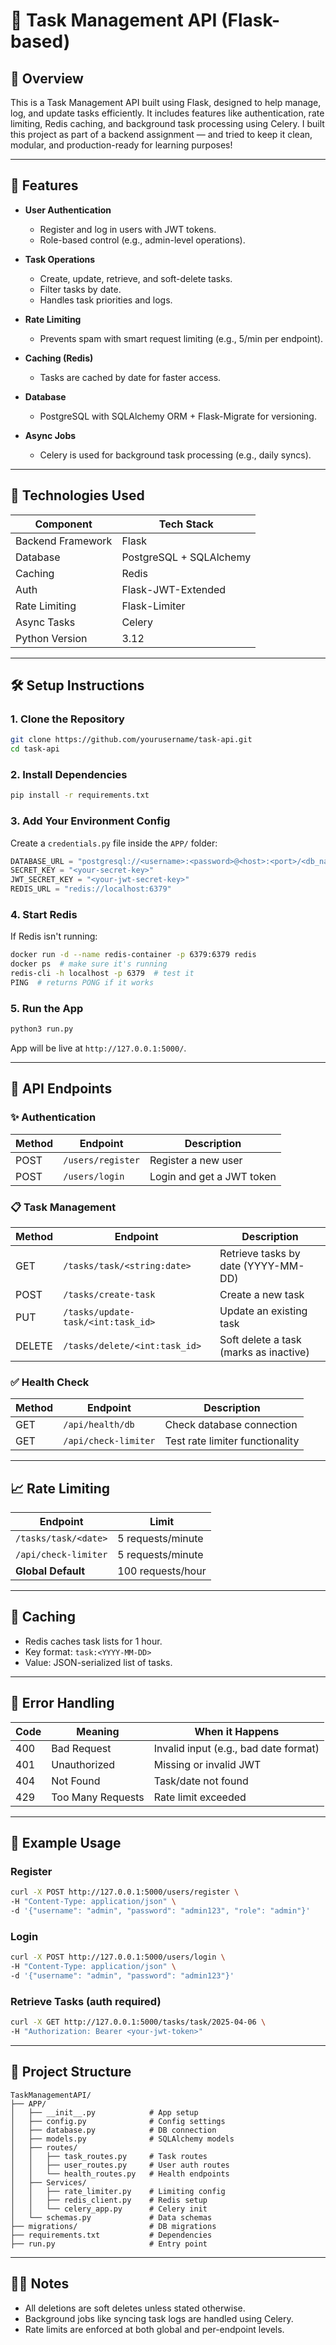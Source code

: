 # 🎯 Task Management API (Flask-based)

## 📌 Overview
This is a Task Management API built using Flask, designed to help manage, log, and update tasks efficiently. It includes features like authentication, rate limiting, Redis caching, and background task processing using Celery. I built this project as part of a backend assignment — and tried to keep it clean, modular, and production-ready for learning purposes!

---

## 🚀 Features

- **User Authentication**
  - Register and log in users with JWT tokens.
  - Role-based control (e.g., admin-level operations).

- **Task Operations**
  - Create, update, retrieve, and soft-delete tasks.
  - Filter tasks by date.
  - Handles task priorities and logs.

- **Rate Limiting**
  - Prevents spam with smart request limiting (e.g., 5/min per endpoint).

- **Caching (Redis)**
  - Tasks are cached by date for faster access.

- **Database**
  - PostgreSQL with SQLAlchemy ORM + Flask-Migrate for versioning.

- **Async Jobs**
  - Celery is used for background task processing (e.g., daily syncs).

---

## 🧱️ Technologies Used

| Component        | Tech Stack               |
|------------------|--------------------------|
| Backend Framework| Flask                    |
| Database         | PostgreSQL + SQLAlchemy  |
| Caching          | Redis                    |
| Auth             | Flask-JWT-Extended       |
| Rate Limiting    | Flask-Limiter            |
| Async Tasks      | Celery                   |
| Python Version   | 3.12                     |

---

## 🛠️ Setup Instructions

### 1. Clone the Repository
```bash
git clone https://github.com/yourusername/task-api.git
cd task-api
```

### 2. Install Dependencies
```bash
pip install -r requirements.txt
```

### 3. Add Your Environment Config
Create a `credentials.py` file inside the `APP/` folder:
```python
DATABASE_URL = "postgresql://<username>:<password>@<host>:<port>/<db_name>"
SECRET_KEY = "<your-secret-key>"
JWT_SECRET_KEY = "<your-jwt-secret-key>"
REDIS_URL = "redis://localhost:6379"
```

### 4. Start Redis
If Redis isn't running:
```bash
docker run -d --name redis-container -p 6379:6379 redis
docker ps  # make sure it's running
redis-cli -h localhost -p 6379  # test it
PING  # returns PONG if it works
```

### 5. Run the App
```bash
python3 run.py
```

App will be live at `http://127.0.0.1:5000/`.

---

## 🔐 API Endpoints

### ✨ Authentication

| Method | Endpoint         | Description                 |
|--------|------------------|-----------------------------|
| POST   | `/users/register`| Register a new user         |
| POST   | `/users/login`   | Login and get a JWT token   |

### 📋 Task Management

| Method | Endpoint                            | Description                            |
|--------|-------------------------------------|----------------------------------------|
| GET    | `/tasks/task/<string:date>`         | Retrieve tasks by date (YYYY-MM-DD)    |
| POST   | `/tasks/create-task`                | Create a new task                      |
| PUT    | `/tasks/update-task/<int:task_id>`  | Update an existing task                |
| DELETE | `/tasks/delete/<int:task_id>`       | Soft delete a task (marks as inactive) |

### ✅ Health Check

| Method | Endpoint               | Description                         |
|--------|------------------------|-------------------------------------|
| GET    | `/api/health/db`       | Check database connection           |
| GET    | `/api/check-limiter`   | Test rate limiter functionality     |

---

## 📈 Rate Limiting

| Endpoint                        | Limit              |
|---------------------------------|--------------------|
| `/tasks/task/<date>`           | 5 requests/minute  |
| `/api/check-limiter`           | 5 requests/minute  |
| **Global Default**             | 100 requests/hour  |

---

## 📀 Caching
- Redis caches task lists for 1 hour.
- Key format: `task:<YYYY-MM-DD>`  
- Value: JSON-serialized list of tasks.

---

## 🛯 Error Handling

| Code | Meaning                     | When it Happens                         |
|------|-----------------------------|------------------------------------------|
| 400  | Bad Request                 | Invalid input (e.g., bad date format)    |
| 401  | Unauthorized                | Missing or invalid JWT                   |
| 404  | Not Found                   | Task/date not found                      |
| 429  | Too Many Requests           | Rate limit exceeded                      |

---

## 🧪 Example Usage

### Register
```bash
curl -X POST http://127.0.0.1:5000/users/register \
-H "Content-Type: application/json" \
-d '{"username": "admin", "password": "admin123", "role": "admin"}'
```

### Login
```bash
curl -X POST http://127.0.0.1:5000/users/login \
-H "Content-Type: application/json" \
-d '{"username": "admin", "password": "admin123"}'
```

### Retrieve Tasks (auth required)
```bash
curl -X GET http://127.0.0.1:5000/tasks/task/2025-04-06 \
-H "Authorization: Bearer <your-jwt-token>"
```

---

## 📂 Project Structure

```
TaskManagementAPI/
├── APP/
│   ├── __init__.py            # App setup
│   ├── config.py              # Config settings
│   ├── database.py            # DB connection
│   ├── models.py              # SQLAlchemy models
│   ├── routes/
│   │   ├── task_routes.py     # Task routes
│   │   ├── user_routes.py     # User auth routes
│   │   └── health_routes.py   # Health endpoints
│   ├── Services/
│   │   ├── rate_limiter.py    # Limiting config
│   │   ├── redis_client.py    # Redis setup
│   │   └── celery_app.py      # Celery init
│   └── schemas.py             # Data schemas
├── migrations/                # DB migrations
├── requirements.txt           # Dependencies
├── run.py                     # Entry point
```

---

## 🧓‍♂️ Notes
- All deletions are soft deletes unless stated otherwise.
- Background jobs like syncing task logs are handled using Celery.
- Rate limits are enforced at both global and per-endpoint levels.
